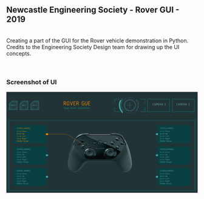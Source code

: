 ## Newcastle Engineering Society - Rover GUI - 2019
<br />
Creating a part of the GUI for the Rover vehicle demonstration in Python.<br />
Credits to the Engineering Society Design team for drawing up the UI concepts.<br /><br /><br />

### Screenshot of UI
![Screenshot](screenshot.jpg) <br /><br />

